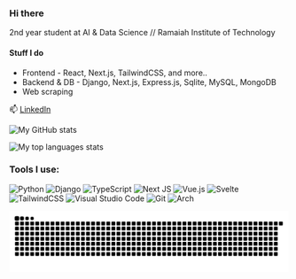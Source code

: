 ### Hi there 

2nd year student at AI & Data Science // Ramaiah Institute of Technology

#### Stuff I do
- Frontend - React, Next.js, TailwindCSS, and more..
- Backend & DB - Django, Next.js, Express.js, Sqlite, MySQL, MongoDB
- Web scraping

📫 [LinkedIn](https://www.linkedin.com/in/ashwin-gowda-1a68a22b9)


![My GitHub stats](https://gh-readme-stats-ar363.vercel.app/api?username=LelouchelawlietLIEBERT&show_icons=true&theme=blue-green&count_private=true)

![My top languages stats](https://gh-readme-stats-ar363.vercel.app/api/top-langs/?username=LelouchelawlietLIEBERT&layout=compact&theme=blue-green&count_private=true)


<h3 align="left">Tools I use:</h3>

![Python](https://img.shields.io/badge/python-3670A0?style=for-the-badge&logo=python&logoColor=ffdd54)
![Django](https://img.shields.io/badge/django-%23092E20.svg?style=for-the-badge&logo=django&logoColor=white)
![TypeScript](https://img.shields.io/badge/typescript-%23007ACC.svg?style=for-the-badge&logo=typescript&logoColor=white)
![Next JS](https://img.shields.io/badge/Next-black?style=for-the-badge&logo=next.js&logoColor=white)
![Vue.js](https://img.shields.io/badge/vuejs-%2335495e.svg?style=for-the-badge&logo=vuedotjs&logoColor=%234FC08D)
![Svelte](https://img.shields.io/badge/svelte-%23f1413d.svg?style=for-the-badge&logo=svelte&logoColor=white)
![TailwindCSS](https://img.shields.io/badge/tailwindcss-%2338B2AC.svg?style=for-the-badge&logo=tailwind-css&logoColor=white)
![Visual Studio Code](https://img.shields.io/badge/Visual%20Studio%20Code-0078d7.svg?style=for-the-badge&logo=visual-studio-code&logoColor=white)
![Git](https://img.shields.io/badge/git-%23F05033.svg?style=for-the-badge&logo=git&logoColor=white)
![Arch](https://img.shields.io/badge/Arch%20Linux-1793D1?logo=arch-linux&logoColor=fff&style=for-the-badge)


![snake gif](https://github.com/ankitpathak62/ankitpathak62/blob/output/github-snake-dark.svg)
